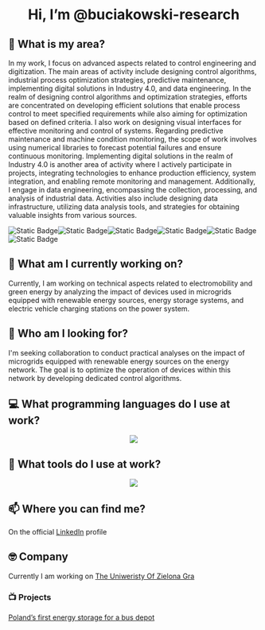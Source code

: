 <h1 align="center">Hi, I’m @buciakowski-research</h1>

## 👀 What is my area?
In my work, I focus on advanced aspects related to control engineering and digitization. The main areas of activity include designing control algorithms, industrial process optimization strategies, predictive maintenance, implementing digital solutions in Industry 4.0, and data engineering.
In the realm of designing control algorithms and optimization strategies, efforts are concentrated on developing efficient solutions that enable process control to meet specified requirements while also aiming for optimization based on defined criteria. I also work on designing visual interfaces for effective monitoring and control of systems.
Regarding predictive maintenance and machine condition monitoring, the scope of work involves using numerical libraries to forecast potential failures and ensure continuous monitoring.
Implementing digital solutions in the realm of Industry 4.0 is another area of activity where I actively participate in projects, integrating technologies to enhance production efficiency, system integration, and enabling remote monitoring and management.
Additionally, I engage in data engineering, encompassing the collection, processing, and analysis of industrial data. Activities also include designing data infrastructure, utilizing data analysis tools, and strategies for obtaining valuable insights from various sources.

![Static Badge](https://img.shields.io/badge/digitization-8A2BE2)![Static Badge](https://img.shields.io/badge/process%20optimization-8A2BE2)![Static Badge](https://img.shields.io/badge/predictive%20maintenance-8A2BE2)![Static Badge](https://img.shields.io/badge/control-8A2BE2)![Static Badge](https://img.shields.io/badge/process%20control-8A2BE2)![Static Badge](https://img.shields.io/badge/data%20engineering-8A2BE2)

## 🌱 What am I currently working on?
Currently, I am working on technical aspects related to electromobility and green energy by analyzing the impact of devices used in microgrids equipped with renewable energy sources, energy storage systems, and electric vehicle charging stations on the power system.

## 💞️ Who am I looking for?
I'm seeking collaboration to conduct practical analyses on the impact of microgrids equipped with renewable energy sources on the energy network. The goal is to optimize the operation of devices within this network by developing dedicated control algorithms.

## 💻 What programming languages do I use at work?
<p align="center">
  <a href="https://skillicons.dev">
    <img src="https://skillicons.dev/icons?i=py,c,cpp,matlab,r,octave" />
  </a>
</p>

## 🔨 What tools do I use at work?
<p align="center">
  <a href="https://skillicons.dev">
    <img src="https://skillicons.dev/icons?i=visualstudio,vscode,anaconda,git,mysql,sqlite,postgres" />
  </a>
</p>

## 📫 Where you can find me?
On the official [LinkedIn](https://www.linkedin.com/in/mariuszbuciakowski/) profile

## 🤓 Company
Currently I am working on [The Uniweristy Of Zielona Gra](https://uz.zgora.pl/en/)

### 📺 Projects
[Poland’s first energy storage for a bus depot](https://ekoenergetyka.com.pl/polands-first-energy-storage-for-a-bus-depot-eko-bess-from-ekoenergetyka-polska-s-a/?utm_source=linkedin&utm_medium=link&utm_campaign=energy-storage)

<!---
buciakowski-research/buciakowski-research is a ✨ special ✨ repository because its `README.md` (this file) appears on your GitHub profile.
You can click the Preview link to take a look at your changes.
--->
